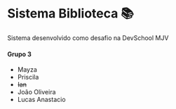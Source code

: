 # Sistema Biblioteca 📚
Sistema desenvolvido como desafio na DevSchool MJV

#### Grupo 3
                
+ Mayza
+ Priscila
+ ~~Ian~~
+ João Oliveira
+ Lucas Anastacio
